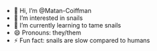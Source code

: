- 👋 Hi, I’m @Matan-Coiffman
- 👀 I’m interested in snails
- 🌱 I’m currently learning to tame snails
- 😄 Pronouns: they/them
- ⚡ Fun fact: snails are slow compared to humans

<!---
Matan-Coiffman/Matan-Coiffman is a ✨ special ✨ repository because its `README.md` (this file) appears on your GitHub profile.
You can click the Preview link to take a look at your changes.
--->
